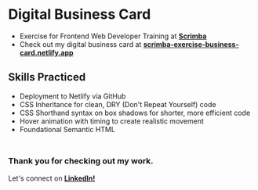 # __Digital Business Card__
- Exercise for Frontend Web Developer Training at <a href="https://v2.scrimba.com">__Scrimba__</a><br/>
- Check out my digital business card at <a href="https://scrimba-exercise-business-card.netlify.app/">__scrimba-exercise-business-card.netlify.app__</a>

## __Skills Practiced__
- Deployment to Netlify via GitHub
- CSS Inheritance for clean, DRY (Don't Repeat Yourself) code
- CSS Shorthand syntax on box shadows for shorter, more efficient code
- Hover animation with timing to create realistic movement
- Foundational Semantic HTML
<br/> <br/>

##
### __Thank you for checking out my work.__
Let's connect on <a href="https://www.linkedin.com/in/filip-herbst/">__LinkedIn!__</a>
